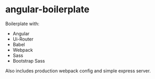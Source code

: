# angular-boilerplate

Boilerplate with:

* Angular
* Ui-Router
* Babel
* Webpack
* Sass
* Bootstrap Sass

Also includes production webpack config and simple express server.
